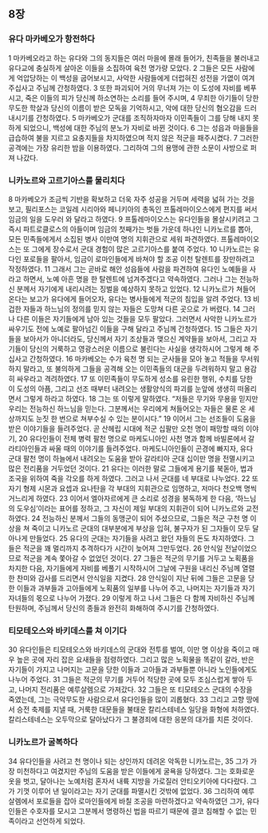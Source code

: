 ## 8장
### 유다 마카베오가 항전하다
1 마카베오라고 하는 유다와 그의 동지들은 여러 마을에 몰래 들어가, 친족들을 불러내고 유다교에 충실하게 살아온 이들을 소집하여 육천 명가량 모았다.
2 그들은 모든 사람에게 억압당하는 이 백성을 굽어보시고, 사악한 사람들에게 더럽혀진 성전을 가엾이 여겨 주십사고 주님께 간청하였다.
3 또한 파괴되어 거의 무너져 가는 이 도성에 자비를 베푸시고, 죽은 이들의 피가 당신께 하소연하는 소리를 들어 주시며,
4 무죄한 아기들이 당한 무도한 학살과 당신의 이름이 받은 모독을 기억하시고, 악에 대한 당신의 혐오감을 드러내시기를 간청하였다.
5 마카베오가 군대를 조직하자마자 이민족들이 그를 당해 내지 못하게 되었으니, 백성에 대한 주님의 분노가 자비로 바뀐 것이다.
6 그는 성읍과 마을들을 급습하여 불을 지르고 요충지들을 차지하였으며 적지 않은 적군을 패주시켰다.
7 그러한 공격에는 가장 유리한 밤을 이용하였다. 그리하여 그의 용맹에 관한 소문이 사방으로 퍼져 나갔다.
### 니카노르와 고르기아스를 물리치다
8 마카베오가 조금씩 기반을 확보하고 더욱 자주 성공을 거두며 세력을 넓혀 가는 것을 보고, 필리포스는 코일레 시리아와 페니키아의 총독인 프톨레마이오스에게 편지를 써서 임금의 일을 도우러 와 달라고 하였다.
9 프톨레마이오스는 유다인들을 몰살시키려고 그 즉시 파트로클로스의 아들이며 임금의 첫째가는 벗들 가운데 하나인 니카노르를 뽑아, 모든 민족들에게서 소집된 병사 이만여 명의 지휘관으로 세워 파견하였다. 프톨레마이오스는 또 그에게 장수로서 군대 경험이 많은 고르기아스를 붙여 주었다.
10 니카노르는 유다인 포로들을 팔아서, 임금이 로마인들에게 바쳐야 할 조공 이천 탈렌트를 장만하려고 작정하였다.
11 그래서 그는 곧바로 해안 성읍들에 사람을 파견하여 유다인 노예들을 사라고 하면서, 노예 아흔 명을 한 탈렌트에 넘겨주겠다고 약속하였다. 그러나 그는 전능하신 분께서 자기에게 내리시려는 징벌을 예상하지 못하고 있었다.
12 니카노르가 쳐들어온다는 보고가 유다에게 들어오자, 유다는 병사들에게 적군의 침입을 알려 주었다.
13 비겁한 자들과 하느님의 정의를 믿지 않는 자들은 도망쳐 다른 곳으로 가 버렸다.
14 그러나 다른 이들은 자기들에게 남아 있는 것들을 모두 팔았다. 그러면서 사악한 니카노르가 싸우기도 전에 노예로 팔아넘긴 이들을 구해 달라고 주님께 간청하였다.
15 그들은 자기들을 보아서가 아니더라도, 당신께서 자기 조상들과 맺으신 계약들을 보아서, 그리고 자기들이 당신의 거룩하고 영광스러운 이름으로 불린다는 사실을 생각하시어 그렇게 해 주십사고 간청하였다.
16 마카베오는 수가 육천 명 되는 군사들을 모아 놓고 적들을 무서워하지 말라고, 또 불의하게 그들을 공격해 오는 이민족들의 대군을 두려워하지 말고 용감히 싸우라고 격려하였다.
17 또 이민족들이 무도하게 성소를 유린한 행위, 수치를 당한 이 도성의 아픔, 그리고 선조 때부터 내려오는 생활양식의 파괴를 눈앞에 생생히 떠올리면서 그렇게 하라고 하였다.
18 그는 또 이렇게 말하였다. “저들은 무기와 무용을 믿지만 우리는 전능하신 하느님을 믿는다. 그분께서는 우리에게 쳐들어오는 자들은 물론 온 세상까지도 눈짓 한 번으로 쳐부수실 수 있는 분이시다.”
19 이어서 그는 선조들이 도움을 받은 이야기들을 들려주었다. 곧 산헤립 시대에 적군 십팔만 오천 명이 패망할 때의 이야기,
20 유다인들이 전체 병력 팔천 명으로 마케도니아인 사천 명과 함께 바빌론에서 갈라티아인들과 싸울 때의 이야기를 들려주었다. 마케도니아인들이 곤경에 빠지자, 유다 군대 팔천 명이 하늘에서 내려오는 도움을 받아 갈라티아 군대 십이만 명을 전멸시키고 많은 전리품을 거두었던 것이다.
21 유다는 이러한 말로 그들에게 용기를 북돋아, 법과 조국을 위하여 죽을 각오를 하게 하였다. 그러고 나서 군대를 네 부대로 나누었다.
22 또 자기 형제 시몬과 요셉과 요나탄을 각 부대의 지휘관으로 임명하고, 저마다 천오백 명씩 거느리게 하였다.
23 이어서 엘아자르에게 큰 소리로 성경을 봉독하게 한 다음, ‘하느님의 도우심’이라는 표어를 정하고, 그 자신이 제일 부대의 지휘관이 되어 니카노르와 교전하였다.
24 전능하신 분께서 그들의 동맹군이 되어 주셨으므로, 그들은 적군 구천 명 이상을 쳐 죽이고 니카노르 군대의 대부분에게 부상을 입혀, 불구자가 된 그자들이 모두 달아나게 만들었다.
25 유다의 군대는 자기들을 사려고 왔던 자들의 돈도 차지하였다. 그들은 적군을 꽤 멀리까지 추격하다가 시간이 늦어져 그만두었다.
26 안식일 전날이었으므로 적군을 계속 쫓아갈 수 없었던 것이다.
27 그들은 적군의 무기를 거두고 노획품을 차지한 다음, 자기들에게 자비를 베풀기 시작하시어 그날에 구원을 내리신 주님께 열렬한 찬미와 감사를 드리면서 안식일을 지켰다.
28 안식일이 지난 뒤에 그들은 고문을 당한 이들과 과부들과 고아들에게 노획품의 일부를 나누어 주고, 나머지는 자기들과 자기 자녀들의 몫으로 나누어 가졌다.
29 이렇게 하고 나서 그들은 다 함께 자비하신 주님께 탄원하며, 주님께서 당신의 종들과 완전히 화해하여 주시기를 간청하였다.
### 티모테오스와 바키데스를 쳐 이기다
30 유다인들은 티모테오스와 바키데스의 군대와 전투를 벌여, 이만 명 이상을 죽이고 매우 높은 곳에 자리 잡은 요새들을 점령하였다. 그리고 많은 노획물을 똑같이 갈라, 반은 자기들이 가지고 나머지는 고문을 당한 이들과 고아들과 과부들뿐 아니라 노인들에게도 나누어 주었다.
31 그들은 적군의 무기를 거두어 적당한 곳에 모두 조심스럽게 쌓아 두고, 나머지 전리품은 예루살렘으로 가져갔다.
32 그들은 또 티모테오스 군대의 수장을 죽였는데, 그는 극악무도한 사람으로서 유다인들을 많이 괴롭혔다.
33 그리고 고향 땅에서 승전 축제를 지낼 때, 거룩한 대문들을 불태운 칼리스테네스 일당을 화형에 처하였다. 칼리스테네스는 오두막으로 달아났다가 그 불경죄에 대한 응분의 대가를 치른 것이다.
### 니카노르가 굴복하다
34 유다인들을 사려고 천 명이나 되는 상인까지 데려온 악독한 니카노르는,
35 그가 가장 미천하다고 여겼지만 주님의 도움을 받은 이들에게 굴욕을 당하였다. 그는 호화로운 옷을 벗고, 달아나는 노예처럼 혼자서 내륙 지방을 가로질러 안티오키아에 다다랐다. 그가 기껏 이루어 낸 일이라고는 자기 군대를 파멸시킨 것밖에 없었다.
36 그리하여 예루살렘에서 포로들을 잡아 로마인들에게 바칠 조공을 마련하겠다고 약속하였던 그가, 유다인들은 수호자를 모시고 그분께서 명령하신 법을 따르기 때문에 결코 침해할 수 없는 민족이라고 선언하게 되었다.
